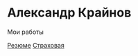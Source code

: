 
# Александр Крайнов
Мои работы

[Резюме](https://aleksandrkraynov.github.io/summary/ "Сайт резюме")
[Страховая](https://aleksandrkraynov.github.io/src/ "Страховка")
